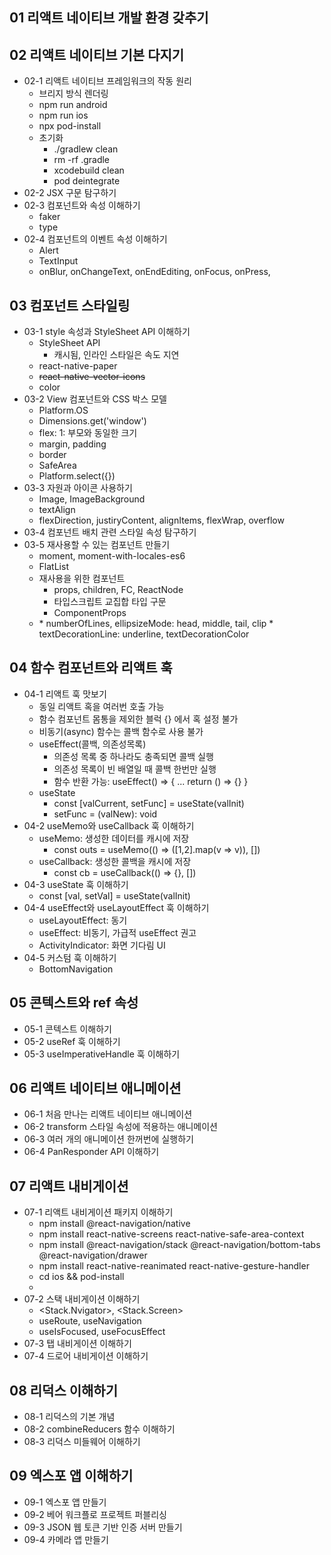 ## 01 리액트 네이티브 개발 환경 갖추기


## 02 리액트 네이티브 기본 다지기
* 02-1 리액트 네이티브 프레임워크의 작동 원리
	* 브리지 방식 렌더링
	* npm run android
	* npm run ios
	* npx pod-install
	* 초기화
		* ./gradlew clean
		* rm -rf .gradle
		* xcodebuild clean
		* pod deintegrate
* 02-2 JSX 구문 탐구하기
* 02-3 컴포넌트와 속성 이해하기
	* faker
	* type
* 02-4 컴포넌트의 이벤트 속성 이해하기
	* Alert
	* TextInput
	* onBlur, onChangeText, onEndEditing, onFocus, onPress,


## 03 컴포넌트 스타일링
* 03-1 style 속성과 StyleSheet API 이해하기
	* StyleSheet API
		* 캐시됨, 인라인 스타일은 속도 지연
	* react-native-paper
	* ~~react-native-vector-icons~~
	* color
* 03-2 View 컴포넌트와 CSS 박스 모델
	* Platform.OS
	* Dimensions.get('window')
	* flex: 1: 부모와 동일한 크기
	* margin, padding
	* border
	* SafeArea
	* Platform.select({})
* 03-3 자원과 아이콘 사용하기
	* Image, ImageBackground
	* textAlign
	* flexDirection, justiryContent, alignItems, flexWrap, overflow
* 03-4 컴포넌트 배치 관련 스타일 속성 탐구하기
* 03-5 재사용할 수 있는 컴포넌트 만들기
	* moment, moment-with-locales-es6
	* FlatList
	* 재사용을 위한 컴포넌트
		* props, children, FC, ReactNode
		* 타입스크립트 교집합 타입 구문
		* ComponentProps
	* <Text>
		* numberOfLines, ellipsizeMode: head, middle, tail, clip
		* textDecorationLine: underline, textDecorationColor

## 04 함수 컴포넌트와 리액트 훅
* 04-1 리액트 훅 맛보기
	* 동일 리액트 혹을 여러번 호출 가능
	* 함수 컴포넌트 몸통을 제외한 블럭 {} 에서 혹 설정 불가
	* 비동기(async) 함수는 콜백 함수로 사용 불가
	* useEffect(콜백, 의존성목록)
		* 의존성 목록 중 하나라도 충족되면 콜백 실행
		* 의존성 목록이 빈 배열일 때 콜백 한번만 실행
		* 함수 반환 가능: useEffect() => { ... return () => {} }
	* useState
		* const [valCurrent, setFunc] = useState(valInit)
		* setFunc = (valNew): void
* 04-2 useMemo와 useCallback 훅 이해하기
	* useMemo: 생성한 데이터를 캐시에 저장
		* const outs = useMemo(() => ([1,2].map(v => v)), [])
	* useCallback: 생성한 콜백을 캐시에 저장
		* const cb = useCallback(() => {}, [])
* 04-3 useState 훅 이해하기
	* const [val, setVal] = useState(valInit)
* 04-4 useEffect와 useLayoutEffect 훅 이해하기
	* useLayoutEffect: 동기
	* useEffect: 비동기, 가급적 useEffect 권고
	* ActivityIndicator: 화면 기다림 UI
* 04-5 커스텀 훅 이해하기
	* BottomNavigation


## 05 콘텍스트와 ref 속성
* 05-1 콘텍스트 이해하기
* 05-2 useRef 훅 이해하기
* 05-3 useImperativeHandle 훅 이해하기


## 06 리액트 네이티브 애니메이션
* 06-1 처음 만나는 리액트 네이티브 애니메이션
* 06-2 transform 스타일 속성에 적용하는 애니메이션
* 06-3 여러 개의 애니메이션 한꺼번에 실행하기
* 06-4 PanResponder API 이해하기


## 07 리액트 내비게이션
* 07-1 리액트 내비게이션 패키지 이해하기
	* npm install @react-navigation/native 
	* npm install react-native-screens react-native-safe-area-context
	* npm install @react-navigation/stack @react-navigation/bottom-tabs @react-navigation/drawer
	* npm install react-native-reanimated react-native-gesture-handler
	* cd ios && pod-install
	* <NavigationContainer>
* 07-2 스택 내비게이션 이해하기
	* <Stack.Nvigator>, <Stack.Screen>
	* useRoute, useNavigation
	* useIsFocused, useFocusEffect
* 07-3 탭 내비게이션 이해하기
* 07-4 드로어 내비게이션 이해하기


## 08 리덕스 이해하기
* 08-1 리덕스의 기본 개념
* 08-2 combineReducers 함수 이해하기
* 08-3 리덕스 미들웨어 이해하기


## 09 엑스포 앱 이해하기
* 09-1 엑스포 앱 만들기
* 09-2 베어 워크플로 프로젝트 퍼블리싱
* 09-3 JSON 웹 토큰 기반 인증 서버 만들기
* 09-4 카메라 앱 만들기